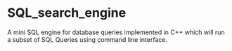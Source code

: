 # SQL_search_engine
A mini SQL engine for database queries implemented in C++ which will run a subset of SQL Queries using command line interface.
